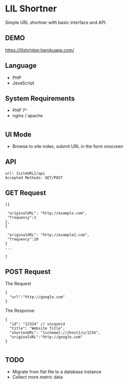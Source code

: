 # LIL Shortner

Simple URL shortner with basic interface and API.

## DEMO

https://lilshrinker.herokuapp.com/

## Language

- PHP
- JavaScript

## System Requirements

- PHP 7^
- nginx / apache

#

## UI Mode

- Browse to site index, submit URL in the form onscreen

## API

```
url: {siteURL}/api
Accepted Methods: GET/POST
```

## GET Request

```
[{

 "originalURL": "http://example.com",
 "frequency":1
},
{

 "originalURL": "http://example2.com",
 "frequency":10
}
...

]

```

## POST Request

The Request

```
{
  "url":"http://google.com"
}
```

The Response

```
{
  "id": "12324" // uniqueid
  "title": "Website Title",
  "shortenURL": "{scheme}://{host}/u/1234",
  "originalURL":"http://google.com"
}
```

#

## TODO

- Migrate from flat file to a database instance
- Collect more metric data
